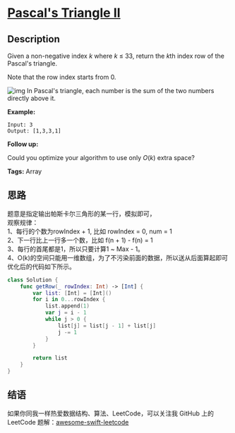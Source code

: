 # [Pascal's Triangle II][title]

## Description

Given a non-negative index *k* where *k* ≤ 33, return the *k*th index row of the Pascal's triangle.

Note that the row index starts from 0.

![img](https://upload.wikimedia.org/wikipedia/commons/0/0d/PascalTriangleAnimated2.gif)
In Pascal's triangle, each number is the sum of the two numbers directly above it.

**Example:**

```
Input: 3
Output: [1,3,3,1]
```

**Follow up:**

Could you optimize your algorithm to use only *O*(*k*) extra space?

**Tags:** Array


## 思路

 题意是指定输出帕斯卡尔三角形的某一行，模拟即可，<br />
 观察规律：<br />
 1、每行的个数为rowIndex + 1, 比如 rowIndex = 0, num = 1<br />
 2、下一行比上一行多一个数，比如 f(n + 1) - f(n) = 1<br />
 3、每行的首尾都是1，所以只要计算1 ~ Max - 1。<br />
 4、O(k)的空间只能用一维数组，为了不污染前面的数据，所以送从后面算起即可<br />
 优化后的代码如下所示。<br />

```swift
class Solution {
    func getRow(_ rowIndex: Int) -> [Int] {
        var list: [Int] = [Int]()
        for i in 0...rowIndex {
            list.append(1)
            var j = i - 1
            while j > 0 {
                list[j] = list[j - 1] + list[j]
                j -= 1
            }
        }

        return list
    }
}
```


## 结语

如果你同我一样热爱数据结构、算法、LeetCode，可以关注我 GitHub 上的 LeetCode 题解：[awesome-swift-leetcode][zgpeace]



[title]: https://leetcode.com/problems/pascals-triangle-ii
[zgpeace]: https://github.com/zgpeace/awesome-swift-leetcode
